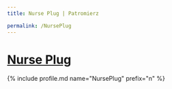 ```yaml
---
title: Nurse Plug | Patromierz

permalink: /NursePlug
---
```


# [Nurse Plug](https://patronite.pl/NursePlug)

{% include profile.md name="NursePlug" prefix="n" %}
